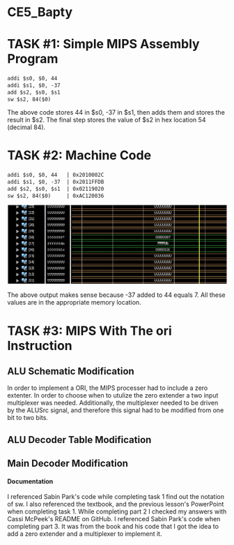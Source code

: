 CE5_Bapty
=========
# TASK #1: Simple MIPS Assembly Program
```
addi $s0, $0, 44
addi $s1, $0, -37
add $s2, $s0, $s1
sw $s2, 84($0)
```
The above code stores 44 in $s0, -37 in $s1, then adds them and stores the result in $s2. The final step stores the value of $s2 in hex location 54 (decimal 84).
# TASK #2: Machine Code
```
addi $s0, $0, 44   | 0x2010002C
addi $s1, $0, -37  | 0x2011FFDB
add $s2, $s0, $s1  | 0x02119020
sw $s2, 84($0)     | 0xAC120036
```
![alt tag](https://raw.githubusercontent.com/seanbapty/CE5_Bapty/master/part2output.JPG)

The above output makes sense because -37 added to 44 equals 7. All these values are in the appropriate memory location.
# TASK #3: MIPS With The ori Instruction 
## ALU Schematic Modification
In order to implement a ORI, the MIPS processer had to include a zero extenter. In order to choose when to utulize the zero extender a two input multiplexer was needed. Additionally, the multiplexer needed to be driven by the ALUSrc signal, and therefore this signal had to be modified from one bit to two bits. 
## ALU Decoder Table Modification
## Main Decoder Modification
#### Documentation
I referenced Sabin Park's code while completing task 1 find out the notation of sw. I also referenced the textbook, and the previous lesson's PowerPoint when completing task 1.
While completing part 2 I checked my answers with Cassi McPeek's README on GitHub.
I referenced Sabin Park's code when completing part 3. It was from the book and his code that I got the idea to add a zero extender and a multiplexer to implement it.
